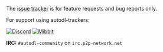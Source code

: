 The [issue tracker](https://github.com/autodl-community/autodl-trackers/issues) is for feature requests and bug reports only.

For support using autodl-trackers:

[![Discord](https://img.shields.io/badge/Discord-chat-green.svg?style=flat-square)](http://discord.autodl.community) [![Mibbit](https://img.shields.io/badge/Mibbit-chat-green.svg?style=flat-square)](http://discord.autodl.community)

**IRC:** ``#autodl-community`` on ``irc.p2p-network.net``

